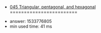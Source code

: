 + [045 Triangular, pentagonal, and hexagonal](http://projecteuler.net/problem=45)
========================

- answer: 1533776805 
- min used time: 41 ms

